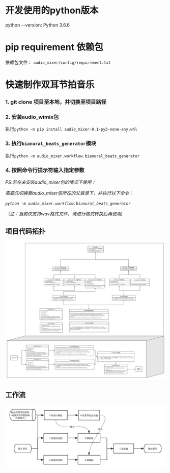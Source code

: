 # 开发使用的python版本
python --version: Python 3.6.6

# pip requirement 依赖包
依赖包文件：
`audio_mixer/config/requirement.txt`

# 快速制作双耳节拍音乐
### 1. git clone 项目至本地，并切换至项目路径

### 2. 安装audio_wimix包
执行`python -m pip install audio_mixer-0.1-py3-none-any.whl`

### 3. 执行`bianural_beats_generator`模块
执行`python -m audio_mixer.workflow.bianural_beats_generator`

### 4. 按照命令行提示符输入指定参数

*PS:若在未安装audio_mixer包的情况下使用：*

*需要先切换至audio_mixer包所在的父目录下，并执行以下命令：*

*`python -m audio_mixer.workflow.bianural_beats_generator`*

*（注：当前仅支持wav格式文件，请进行格式转换后再使用)*

## 项目代码拓扑
![代码拓扑](https://github.com/willerhehehe/audio_mixer/blob/master/img/audio_mixer.svg)
## 工作流
![工作流](https://github.com/willerhehehe/audio_mixer/blob/master/img/workflow.svg)
